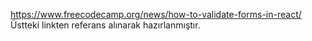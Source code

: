 https://www.freecodecamp.org/news/how-to-validate-forms-in-react/
Üstteki linkten referans alınarak hazırlanmıştır.
